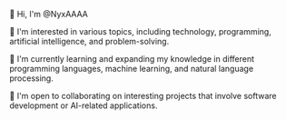 👋 Hi, I'm @NyxAAAA

👀 I'm interested in various topics, including technology, programming, artificial intelligence, and problem-solving.

🌱 I'm currently learning and expanding my knowledge in different programming languages, machine learning, and natural language processing.

💞️ I'm open to collaborating on interesting projects that involve software development or AI-related applications.


<!---
NyxAAAA/NyxAAAA is a ✨ special ✨ repository because its `README.md` (this file) appears on your GitHub profile.
You can click the Preview link to take a look at your changes.
--->

